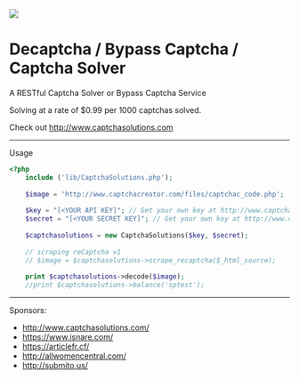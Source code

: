 <img src="http://www.captchasolutions.com/img/captchasolutions.png">

# Decaptcha / Bypass Captcha / Captcha Solver
A RESTful Captcha Solver or Bypass Captcha Service

Solving at a rate of $0.99 per 1000 captchas solved.

Check out http://www.captchasolutions.com

----
Usage

```php
<?php
	include ('lib/CaptchaSolutions.php');
	
	$image = 'http://www.captchacreator.com/files/captchac_code.php';
	
	$key = "[<YOUR API KEY]"; // Get your own key at http://www.captchasolutions.com/register/
	$secret = "[<YOUR SECRET KEY]"; // Get your own key at http://www.captchasolutions.com/register/
	
	$captchasolutions = new CaptchaSolutions($key, $secret);
	
	// scraping reCaptcha v1 
	// $image = $captchasolutions->scrape_recaptcha($_html_source);
		
	print $captchasolutions->decode($image);	
	//print $captchasolutions->balance('sptest');
```

----
Sponsors:

- http://www.captchasolutions.com/
- https://www.isnare.com/
- https://articlefr.cf/
- http://allwomencentral.com/
- http://submito.us/
